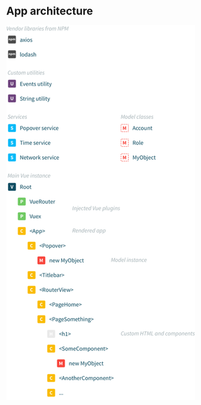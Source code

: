 
# App architecture

<img src="../images/app-architecture.png" alt="App architecture diagram" width="500px">

